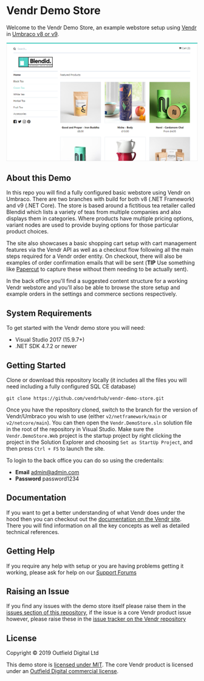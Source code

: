 # Vendr Demo Store

Welcome to the Vendr Demo Store, an example webstore setup using [Vendr](http://getvendr.net) in [Umbraco v8 or v9](https://umbraco.com).

![Screenshot](assets/screenshot.png)

## About this Demo

In this repo you will find a fully configured basic webstore using Vendr on Umbraco. There are two branches with build for both v8 (.NET Framework) and v9 (.NET Core). The store is based around a fictitious tea retailer called Blendid which lists a variety of teas from multiple companies and also displays them in categories. Where products have multiple pricing options, variant nodes are used to provide buying options for those particular product choices.

The site also showcases a basic shopping cart setup with cart management features via the Vendr API as well as a checkout flow following all the main steps required for a Vendr order entity. On checkout, there will also be examples of order confirmation emails that will be sent (**TIP** Use something like [Papercut](https://github.com/ChangemakerStudios/Papercut) to capture these without them needing to be actually sent).

In the back office you'll find a suggested content structure for a working Vendr webstore and you'll also be able to browse the store setup and example orders in the settings and commerce sections respectively.

## System Requirements

To get started with the Vendr demo store you will need:

* Visual Studio 2017 (15.9.7+)
* .NET SDK 4.7.2 or newer

## Getting Started

Clone or download this repository locally (it includes all the files you will need including a fully configured SQL CE database)

````
git clone https://github.com/vendrhub/vendr-demo-store.git
````

Once you have the repository cloned, switch to the branch for the version of Vendr/Umbraco you wish to use (either `v2/netframework/main` or `v2/netcore/main`). You can then open the `Vendr.DemoStore.sln` solution file in the root of the repository in Visual Studio. Make sure the `Vendr.DemoStore.Web` project is the startup project by right clicking the project in the Solution Explorer and choosing `Set as StartUp Project`, and then press `Ctrl + F5` to launch the site.

To login to the back office you can do so using the credentails:

* **Email** admin@admin.com
* **Password** password1234

## Documentation

If you want to get a better understanding of what Vendr does under the hood then you can checkout out the [documentation on the Vendr site](https://vendr.net/docs/). There you will find information on all the key concepts as well as detailed technical references.

## Getting Help

If you require any help with setup or you are having problems getting it working, please ask for help on our [Support Forums](https://our.umbraco.com/packages/website-utilities/vendr/vendr-support/)

## Raising an Issue

If you find any issues with the demo store itself please raise them in the [issues section of this repository](https://github.com/vendrhub/vendr-demo-store/issues), if the issue is a core Vendr product issue however, please raise these in the [issue tracker on the Vendr repository](https://github.com/vendrhub/vendr/issues)

## License

Copyright © 2019 Outfield Digital Ltd

This demo store is [licensed under MIT](LICENSE.md). The core Vendr product is licensed under an [Outfield Digital commercial license](https://vendr.net/licence-agreement/).

